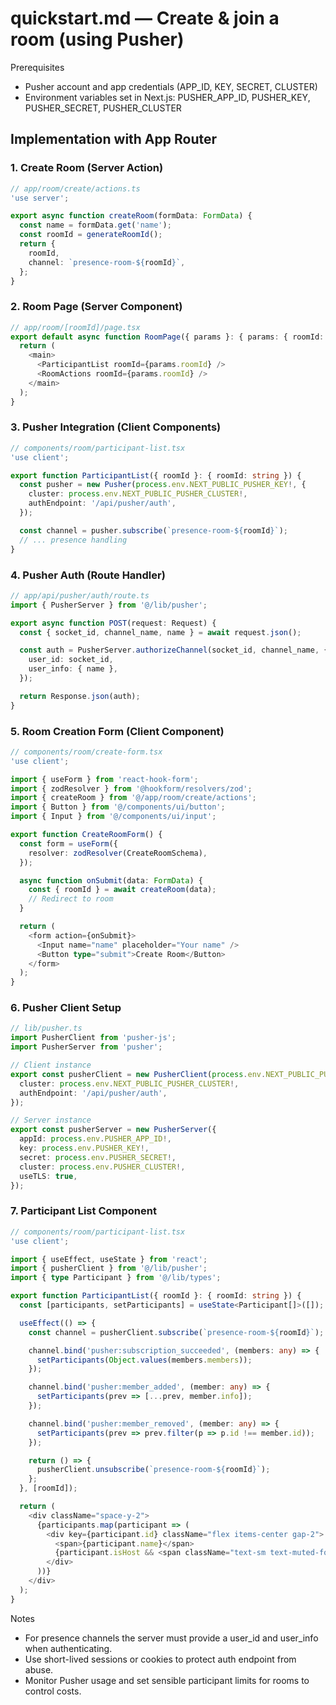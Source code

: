 # quickstart.md — Create & join a room (using Pusher)

Prerequisites

- Pusher account and app credentials (APP_ID, KEY, SECRET, CLUSTER)
- Environment variables set in Next.js: PUSHER_APP_ID, PUSHER_KEY, PUSHER_SECRET, PUSHER_CLUSTER

## Implementation with App Router

### 1. Create Room (Server Action)

```typescript
// app/room/create/actions.ts
'use server';

export async function createRoom(formData: FormData) {
  const name = formData.get('name');
  const roomId = generateRoomId();
  return {
    roomId,
    channel: `presence-room-${roomId}`,
  };
}
```

### 2. Room Page (Server Component)

```typescript
// app/room/[roomId]/page.tsx
export default async function RoomPage({ params }: { params: { roomId: string } }) {
  return (
    <main>
      <ParticipantList roomId={params.roomId} />
      <RoomActions roomId={params.roomId} />
    </main>
  );
}
```

### 3. Pusher Integration (Client Components)

```typescript
// components/room/participant-list.tsx
'use client';

export function ParticipantList({ roomId }: { roomId: string }) {
  const pusher = new Pusher(process.env.NEXT_PUBLIC_PUSHER_KEY!, {
    cluster: process.env.NEXT_PUBLIC_PUSHER_CLUSTER!,
    authEndpoint: '/api/pusher/auth',
  });

  const channel = pusher.subscribe(`presence-room-${roomId}`);
  // ... presence handling
}
```

### 4. Pusher Auth (Route Handler)

```typescript
// app/api/pusher/auth/route.ts
import { PusherServer } from '@/lib/pusher';

export async function POST(request: Request) {
  const { socket_id, channel_name, name } = await request.json();

  const auth = PusherServer.authorizeChannel(socket_id, channel_name, {
    user_id: socket_id,
    user_info: { name },
  });

  return Response.json(auth);
}
```

### 5. Room Creation Form (Client Component)

```typescript
// components/room/create-form.tsx
'use client';

import { useForm } from 'react-hook-form';
import { zodResolver } from '@hookform/resolvers/zod';
import { createRoom } from '@/app/room/create/actions';
import { Button } from '@/components/ui/button';
import { Input } from '@/components/ui/input';

export function CreateRoomForm() {
  const form = useForm({
    resolver: zodResolver(CreateRoomSchema),
  });

  async function onSubmit(data: FormData) {
    const { roomId } = await createRoom(data);
    // Redirect to room
  }

  return (
    <form action={onSubmit}>
      <Input name="name" placeholder="Your name" />
      <Button type="submit">Create Room</Button>
    </form>
  );
}
```

### 6. Pusher Client Setup

```typescript
// lib/pusher.ts
import PusherClient from 'pusher-js';
import PusherServer from 'pusher';

// Client instance
export const pusherClient = new PusherClient(process.env.NEXT_PUBLIC_PUSHER_KEY!, {
  cluster: process.env.NEXT_PUBLIC_PUSHER_CLUSTER!,
  authEndpoint: '/api/pusher/auth',
});

// Server instance
export const pusherServer = new PusherServer({
  appId: process.env.PUSHER_APP_ID!,
  key: process.env.PUSHER_KEY!,
  secret: process.env.PUSHER_SECRET!,
  cluster: process.env.PUSHER_CLUSTER!,
  useTLS: true,
});
```

### 7. Participant List Component

```typescript
// components/room/participant-list.tsx
'use client';

import { useEffect, useState } from 'react';
import { pusherClient } from '@/lib/pusher';
import { type Participant } from '@/lib/types';

export function ParticipantList({ roomId }: { roomId: string }) {
  const [participants, setParticipants] = useState<Participant[]>([]);

  useEffect(() => {
    const channel = pusherClient.subscribe(`presence-room-${roomId}`);

    channel.bind('pusher:subscription_succeeded', (members: any) => {
      setParticipants(Object.values(members.members));
    });

    channel.bind('pusher:member_added', (member: any) => {
      setParticipants(prev => [...prev, member.info]);
    });

    channel.bind('pusher:member_removed', (member: any) => {
      setParticipants(prev => prev.filter(p => p.id !== member.id));
    });

    return () => {
      pusherClient.unsubscribe(`presence-room-${roomId}`);
    };
  }, [roomId]);

  return (
    <div className="space-y-2">
      {participants.map(participant => (
        <div key={participant.id} className="flex items-center gap-2">
          <span>{participant.name}</span>
          {participant.isHost && <span className="text-sm text-muted-foreground">(Host)</span>}
        </div>
      ))}
    </div>
  );
}
```

Notes

- For presence channels the server must provide a user_id and user_info when authenticating.
- Use short-lived sessions or cookies to protect auth endpoint from abuse.
- Monitor Pusher usage and set sensible participant limits for rooms to control costs.
